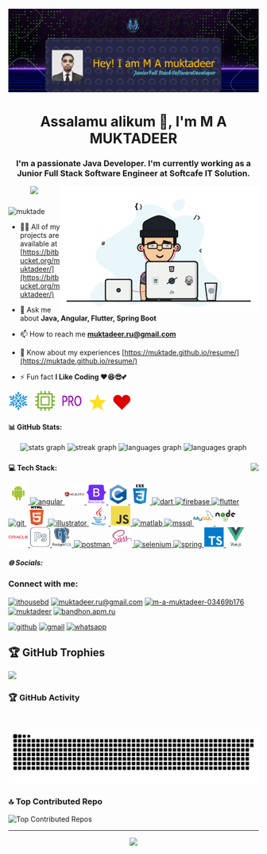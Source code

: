 ![Header](./github-header-image.png)
<h1 align="center">Assalamu alikum 👋, I'm M A MUKTADEER</h1>
<h3 align="center">I'm a passionate Java Developer. I'm currently working as a Junior Full Stack Software Engineer at Softcafe IT Solution.</h3>

<img align="right" alt="muktadeer" width="400" src="https://github.com/ma-muktadeer/ma-muktadeer/blob/main/gif.gif">


<div align="center">
  <img src="https://profile-counter.glitch.me/ma-muktadeer/count.svg?"  />
</div>

###

<p align="left"> <img src="https://komarev.com/ghpvc/?username=ma-muktadeer&label=Profile%20views&color=0e75b6&style=flat" alt="muktade" /> </p>

- 👨‍💻 All of my projects are available at [https://bitbucket.org/muktadeer/](https://bitbucket.org/muktadeer/)

- 💬 Ask me about **Java, Angular, Flutter, Spring Boot**

- 📫 How to reach me **muktadeer.ru@gmail.com**

- 📄 Know about my experiences [https://muktade.github.io/resume/](https://muktade.github.io/resume/)

- ⚡ Fun fact **I Like Coding ❤😆😎💕**


<a href='https://archiveprogram.github.com/'><img src='https://raw.githubusercontent.com/acervenky/animated-github-badges/master/assets/acbadge.gif' width='40' height='40'></a> <a href='https://docs.github.com/en/developers'><img src='https://raw.githubusercontent.com/acervenky/animated-github-badges/master/assets/devbadge.gif' width='40' height='40'></a> <a href='https://github.com/pricing'><img src='https://raw.githubusercontent.com/acervenky/animated-github-badges/master/assets/pro.gif' width='40' height='40'></a> <a href='https://stars.github.com/'><img src='https://raw.githubusercontent.com/acervenky/animated-github-badges/master/assets/starbadge.gif' width='35' height='35'></a> <a href='https://docs.github.com/en/github/supporting-the-open-source-community-with-github-sponsors'><img src='https://raw.githubusercontent.com/acervenky/animated-github-badges/master/assets/sponsorbadge.gif' width='35' height='35'></a> 


<!-- [<img src='https://cdn.jsdelivr.net/npm/simple-icons@3.0.1/icons/github.svg' alt='github' color='red' height='40'>](https://github.com/muktade)  [<img src='https://cdn.jsdelivr.net/npm/simple-icons@3.0.1/icons/gmail.svg' color='red' alt='gmail' height='40'>](muktadeer.ru@gmail.com)  [<img src='https://cdn.jsdelivr.net/npm/simple-icons@3.0.1/icons/whatsapp.svg' color='red' alt='whatsapp' height='40'>](https://wa.me/qr/RQS4QWYDB6FJI1)   -->


#### 📊 GitHub Stats:

<div align="center">
  <img src="https://github-readme-stats.vercel.app/api?username=ma-muktadeer&hide_title=false&hide_rank=false&show_icons=true&include_all_commits=true&count_private=true&disable_animations=false&theme=dracula&locale=en&hide_border=false" height="150" alt="stats graph"  />

  <!-- ![GitHub stats](https://github-readme-stats.vercel.app/api?username=ma-muktadeer&show_icons=true&count_private=true)   -->

  <img src="https://streak-stats.demolab.com?user=muktade&locale=en&mode=daily&theme=dracula&hide_border=false&border_radius=5" height="150" alt="streak graph"  />
  <img src="https://github-readme-stats.vercel.app/api/top-langs?username=ma-muktadeer&locale=en&hide_title=false&layout=compact&card_width=320&langs_count=5&theme=dracula&hide_border=false" height="150" alt="languages graph"  />
  <img src="https://github-readme-stats.vercel.app/api/top-langs/?username=ma-muktadeer&locale=en&hide_title=false&card_width=640&langs_count=5&theme=dracula&hide_border=false" height="150" alt="languages graph"  />

  
</div>

###

<img align="right" height="150" src="https://i.imgflip.com/65efzo.gif"  />

#### 💻 Tech Stack:

<div align="left">
<p align="left"> <a href="https://developer.android.com" target="_blank" rel="noreferrer"> <img src="https://raw.githubusercontent.com/devicons/devicon/master/icons/android/android-original-wordmark.svg" alt="android" width="40" height="40"/> </a> <a href="https://angular.io" target="_blank" rel="noreferrer"> <img src="https://angular.io/assets/images/logos/angular/angular.svg" alt="angular" width="40" height="40"/> </a> <a href="https://angular.io" target="_blank" rel="noreferrer"> <img src="https://raw.githubusercontent.com/devicons/devicon/master/icons/angularjs/angularjs-original-wordmark.svg" alt="angularjs" width="40" height="40"/> </a> <a href="https://getbootstrap.com" target="_blank" rel="noreferrer"> <img src="https://raw.githubusercontent.com/devicons/devicon/master/icons/bootstrap/bootstrap-plain-wordmark.svg" alt="bootstrap" width="40" height="40"/> </a> <a href="https://www.cprogramming.com/" target="_blank" rel="noreferrer"> <img src="https://raw.githubusercontent.com/devicons/devicon/master/icons/c/c-original.svg" alt="c" width="40" height="40"/> </a> <a href="https://www.w3schools.com/css/" target="_blank" rel="noreferrer"> <img src="https://raw.githubusercontent.com/devicons/devicon/master/icons/css3/css3-original-wordmark.svg" alt="css3" width="40" height="40"/> </a> <a href="https://dart.dev" target="_blank" rel="noreferrer"> <img src="https://www.vectorlogo.zone/logos/dartlang/dartlang-icon.svg" alt="dart" width="40" height="40"/> </a> <a href="https://firebase.google.com/" target="_blank" rel="noreferrer"> <img src="https://www.vectorlogo.zone/logos/firebase/firebase-icon.svg" alt="firebase" width="40" height="40"/> </a> <a href="https://flutter.dev" target="_blank" rel="noreferrer"> <img src="https://www.vectorlogo.zone/logos/flutterio/flutterio-icon.svg" alt="flutter" width="40" height="40"/> </a> <a href="https://git-scm.com/" target="_blank" rel="noreferrer"> <img src="https://www.vectorlogo.zone/logos/git-scm/git-scm-icon.svg" alt="git" width="40" height="40"/> </a> <a href="https://www.w3.org/html/" target="_blank" rel="noreferrer"> <img src="https://raw.githubusercontent.com/devicons/devicon/master/icons/html5/html5-original-wordmark.svg" alt="html5" width="40" height="40"/> </a> <a href="https://www.adobe.com/in/products/illustrator.html" target="_blank" rel="noreferrer"> <img src="https://www.vectorlogo.zone/logos/adobe_illustrator/adobe_illustrator-icon.svg" alt="illustrator" width="40" height="40"/> </a> <a href="https://www.java.com" target="_blank" rel="noreferrer"> <img src="https://raw.githubusercontent.com/devicons/devicon/master/icons/java/java-original.svg" alt="java" width="40" height="40"/> </a> <a href="https://developer.mozilla.org/en-US/docs/Web/JavaScript" target="_blank" rel="noreferrer"> <img src="https://raw.githubusercontent.com/devicons/devicon/master/icons/javascript/javascript-original.svg" alt="javascript" width="40" height="40"/> </a> <a href="https://www.mathworks.com/" target="_blank" rel="noreferrer"> <img src="https://upload.wikimedia.org/wikipedia/commons/2/21/Matlab_Logo.png" alt="matlab" width="40" height="40"/> </a> <a href="https://www.microsoft.com/en-us/sql-server" target="_blank" rel="noreferrer"> <img src="https://www.svgrepo.com/show/303229/microsoft-sql-server-logo.svg" alt="mssql" width="40" height="40"/> </a> <a href="https://www.mysql.com/" target="_blank" rel="noreferrer"> <img src="https://raw.githubusercontent.com/devicons/devicon/master/icons/mysql/mysql-original-wordmark.svg" alt="mysql" width="40" height="40"/> </a> <a href="https://nodejs.org" target="_blank" rel="noreferrer"> <img src="https://raw.githubusercontent.com/devicons/devicon/master/icons/nodejs/nodejs-original-wordmark.svg" alt="nodejs" width="40" height="40"/> </a> <a href="https://www.oracle.com/" target="_blank" rel="noreferrer"> <img src="https://raw.githubusercontent.com/devicons/devicon/master/icons/oracle/oracle-original.svg" alt="oracle" width="40" height="40"/> </a> <a href="https://www.photoshop.com/en" target="_blank" rel="noreferrer"> <img src="https://raw.githubusercontent.com/devicons/devicon/master/icons/photoshop/photoshop-line.svg" alt="photoshop" width="40" height="40"/> </a> <a href="https://www.postgresql.org" target="_blank" rel="noreferrer"> <img src="https://raw.githubusercontent.com/devicons/devicon/master/icons/postgresql/postgresql-original-wordmark.svg" alt="postgresql" width="40" height="40"/> </a> <a href="https://postman.com" target="_blank" rel="noreferrer"> <img src="https://www.vectorlogo.zone/logos/getpostman/getpostman-icon.svg" alt="postman" width="40" height="40"/> </a> <a href="https://sass-lang.com" target="_blank" rel="noreferrer"> <img src="https://raw.githubusercontent.com/devicons/devicon/master/icons/sass/sass-original.svg" alt="sass" width="40" height="40"/> </a> <a href="https://www.selenium.dev" target="_blank" rel="noreferrer"> <img src="https://raw.githubusercontent.com/detain/svg-logos/780f25886640cef088af994181646db2f6b1a3f8/svg/selenium-logo.svg" alt="selenium" width="40" height="40"/> </a> <a href="https://spring.io/" target="_blank" rel="noreferrer"> <img src="https://www.vectorlogo.zone/logos/springio/springio-icon.svg" alt="spring" width="40" height="40"/> </a> <a href="https://www.typescriptlang.org/" target="_blank" rel="noreferrer"> <img src="https://raw.githubusercontent.com/devicons/devicon/master/icons/typescript/typescript-original.svg" alt="typescript" width="40" height="40"/> </a> <a href="https://vuejs.org/" target="_blank" rel="noreferrer"> <img src="https://raw.githubusercontent.com/devicons/devicon/master/icons/vuejs/vuejs-original-wordmark.svg" alt="vuejs" width="40" height="40"/> </a>
</div>

##### 🌐 Socials:
<h3 align="left">Connect with me:</h3>

<div align="left">
  <a href="https://www.youtube.com/c/ithousebd" target="blank"><img align="center" src="https://raw.githubusercontent.com/rahuldkjain/github-profile-readme-generator/master/src/images/icons/Social/youtube.svg" alt="ithousebd" height="30" width="40" /></a>
  <a href="https://medium.com/muktadeer.ru@gmail.com" target="blank"><img align="center" src="https://raw.githubusercontent.com/rahuldkjain/github-profile-readme-generator/master/src/images/icons/Social/medium.svg" alt="muktadeer.ru@gmail.com" height="30" width="40" /></a>
  <a href="https://linkedin.com/in/m-a-muktadeer-03469b176" target="blank"><img align="center" src="https://raw.githubusercontent.com/rahuldkjain/github-profile-readme-generator/master/src/images/icons/Social/linked-in-alt.svg" alt="m-a-muktadeer-03469b176" height="30" width="40" /></a>
  <a href="https://www.hackerrank.com/muktadeer" target="blank"><img align="center" src="https://raw.githubusercontent.com/rahuldkjain/github-profile-readme-generator/master/src/images/icons/Social/hackerrank.svg" alt="muktadeer" height="30" width="40" /></a>
  <a href="https://fb.com/bandhon.apm.ru" target="blank"><img align="center" src="https://raw.githubusercontent.com/rahuldkjain/github-profile-readme-generator/master/src/images/icons/Social/facebook.svg" alt="bandhon.apm.ru" height="30" width="40" /></a>
  <!-- <img src="https://img.shields.io/static/v1?message=Whatsapp&logo=whatsapp&label=&color=25D366&logoColor=white&labelColor=&style=for-the-badge" height="35" alt="whatsapp logo"  /> -->

  [<img src='https://cdn.jsdelivr.net/npm/simple-icons@3.0.1/icons/github.svg' alt='github' height='40'>](https://github.com/muktade)  [<img src='https://cdn.jsdelivr.net/npm/simple-icons@3.0.1/icons/gmail.svg' alt='gmail' height='40'>](muktadeer.ru@gmail.com)  [<img src='https://cdn.jsdelivr.net/npm/simple-icons@3.0.1/icons/whatsapp.svg' alt='whatsapp' height='40'>](https://wa.me/qr/RQS4QWYDB6FJI1)

</div>

<!-- [<img src='https://cdn.jsdelivr.net/npm/simple-icons@3.0.1/icons/github.svg' alt='github' height='40'>](https://github.com/muktade)  [<img src='https://cdn.jsdelivr.net/npm/simple-icons@3.0.1/icons/gmail.svg' alt='gmail' height='40'>](muktadeer.ru@gmail.com)  [<img src='https://cdn.jsdelivr.net/npm/simple-icons@3.0.1/icons/whatsapp.svg' alt='whatsapp' height='40'>](https://wa.me/qr/RQS4QWYDB6FJI1) -->

## 🏆 GitHub Trophies
![](https://github-profile-trophy.vercel.app/?username=ma-muktadeer&theme=radical&no-frame=false&no-bg=true&margin-w=4)

### 🏆 GitHub Activity 

<br clear="both">

![Snake animation](https://raw.githubusercontent.com/ma-muktadeer/ma-muktadeer/output/snake.svg)


### 🔝 Top Contributed Repo
![Top Contributed Repos](https://github-profile-summary-cards.vercel.app/api/cards/repos-per-language?username=ma-muktadeer&theme=dark)


---
<div align="center">
  <img src="https://profile-counter.glitch.me/ma-muktadeer/count.svg?"  />
</div>

###
